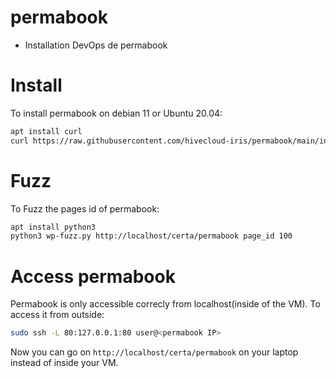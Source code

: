 # permabook
- Installation DevOps de permabook

# Install
To install permabook on debian 11 or Ubuntu 20.04:

```bash
apt install curl
curl https://raw.githubusercontent.com/hivecloud-iris/permabook/main/install.sh | sudo sh -
```

# Fuzz
To Fuzz the pages id of permabook:

```bash
apt install python3
python3 wp-fuzz.py http://localhost/certa/permabook page_id 100
```

# Access permabook

Permabook is only accessible correcly from localhost(inside of the VM).
To access it from outside:

```bash
sudo ssh -L 80:127.0.0.1:80 user@<permabook IP>
```

Now you can go on `http://localhost/certa/permabook` on your laptop instead of inside your VM.
